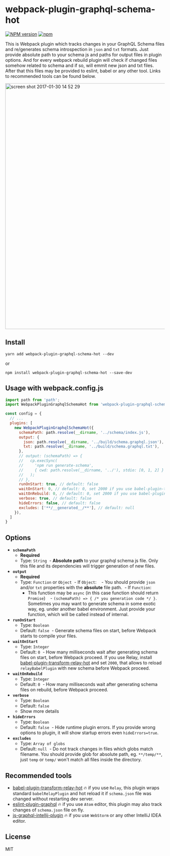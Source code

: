 # webpack-plugin-graphql-schema-hot

[![NPM version](https://img.shields.io/npm/v/webpack-plugin-graphql-schema-hot.svg)](https://www.npmjs.com/package/webpack-plugin-graphql-schema-hot)
[![npm](https://img.shields.io/npm/dt/webpack-plugin-graphql-schema-hot.svg)](http://www.npmtrends.com/webpack-plugin-graphql-schema-hot)

This is Webpack plugin which tracks changes in your GraphQL Schema files and re/generates schema introspection in `json` and `txt` formats. Just provide absolute path to your schema js and paths for output files in plugin options. And for every webpack rebuild plugin will check if changed files somehow related to schema and if so, will emmit new json and txt files. After that this files may be provided to eslint, babel or any other tool. Links to recommended tools can be found below.

<img width="777" alt="screen shot 2017-01-30 14 52 29" src="https://cloud.githubusercontent.com/assets/1946920/22417218/6799cf1c-e6fd-11e6-8f4d-d3394077315d.png">

## Install

```
yarn add webpack-plugin-graphql-schema-hot --dev
```
or
```
npm install webpack-plugin-graphql-schema-hot --save-dev
```

## Usage with webpack.config.js

```js
import path from 'path';
import WebpackPluginGraphqlSchemaHot from 'webpack-plugin-graphql-schema-hot';

const config = {
  // ...
  plugins: [
    new WebpackPluginGraphqlSchemaHot({
      schemaPath: path.resolve(__dirname, '../schema/index.js'),
      output: {
        json: path.resolve(__dirname, '../build/schema.graphql.json'),
        txt: path.resolve(__dirname, '../build/schema.graphql.txt'),
      },
      // output: (schemaPath) => {
      //   cp.execSync(
      //     'npm run generate-schema',
      //     { cwd: path.resolve(__dirname, '../'), stdio: [0, 1, 2] }
      //   );
      // },
      runOnStart: true, // default: false
      waitOnStart: 0, // default: 0, set 2000 if you use babel-plugin-transform-relay-hot
      waitOnRebuild: 0, // default: 0, set 2000 if you use babel-plugin-transform-relay-hot
      verbose: true, // default: false
      hideErrors: false, // default: false
      excludes: ['**/__generated__/**'], // default: null
    }),
  ]
}
```

## Options

- **`schemaPath`**
  - **Required**
  - Type: `String`
  - **Absolute path** to your graphql schema js file. Only this file and its dependencies will trigger generation of new files.
- **`output`**
  - **Required**
  - Type: `Function` or `Object`
  - If `Object`:
    - You should provide `json` and/or `txt` properties with the **absolute** file path.
  - If `Function`:
    - This function may be `async` (in this case function should return `Promise`)
    - `(schemaPath) => { /* you generation code */ }`. Sometimes you may want to generate schema in some exotic way, eg. under another babel environment. Just provide your function, which will be called instead of internal.
- **`runOnStart`**
  - Type: `Boolean`
  - Default: `false`
  - Generate schema files on start, before Webpack starts to compile your files.
- **`waitOnStart`**
  - Type: `Integer`
  - Default: `0`
  - How many milliseconds wait after generating schema files on start, before Webpack proceed. If you use Relay, install [babel-plugin-transform-relay-hot](https://github.com/nodkz/babel-plugin-transform-relay-hot) and set `2000`, that allows to reload `relayBabelPlugin` with new schema before Webpack proceed.
- **`waitOnRebuild`**
  - Type: `Integer`
  - Default: `0`
  - How many milliseconds wait after generating schema files on rebuild, before Webpack proceed.
- **`verbose`**
  - Type: `Boolean`
  - Default: `false`
  - Show more details
- **`hideErrors`**
  - Type: `Boolean`
  - Default: `false`
  - Hide runtime plugin errors. If you provide wrong options to plugin, it will show startup errors even `hideErrors=true`.
 - **`excludes`**
   - Type: `Array of globs`
   - Default: `null`
   - Do not track changes in files which globs match filename. You should provide glob for absolute path, eg. `**/temp/**`, just `temp` or `temp/` won't match all files inside the directory. 

## Recommended tools
- [babel-plugin-transform-relay-hot](https://github.com/nodkz/babel-plugin-transform-relay-hot) 🔥 if you use `Relay`, this plugin wraps standard `babelRelayPlugin` and hot reload it if `schema.json` file was changed without restarting dev server.
- [eslint-plugin-graphql](https://github.com/apollostack/eslint-plugin-graphql) 🔥 if you use `Atom` editor, this plugin may also track changes of `schema.json` file on fly.
- [js-graphql-intellij-plugin](https://github.com/jimkyndemeyer/js-graphql-intellij-plugin) 🔥 if you use `WebStorm` or any other IntelliJ IDEA editor.


## License

MIT
